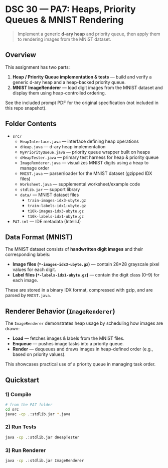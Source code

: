 # DSC 30 — PA7: Heaps, Priority Queues & MNIST Rendering

> Implement a generic **d-ary heap** and priority queue, then apply them to rendering images from the MNIST dataset.

## Overview
This assignment has two parts:
1) **Heap / Priority Queue implementation & tests** — build and verify a generic d-ary heap and a heap-backed priority queue.  
2) **MNIST ImageRenderer** — load digit images from the MNIST dataset and display them using heap-controlled ordering.

See the included prompt PDF for the original specification (not included in this repo snapshot).  

## Folder Contents
- `src/`
  - `HeapInterface.java` — interface defining heap operations  
  - `dHeap.java` — d-ary heap implementation  
  - `MyPriorityQueue.java` — priority queue wrapper built on heaps  
  - `dHeapTester.java` — primary test harness for heap & priority queue  
  - `ImageRenderer.java` — visualizes MNIST digits using a heap to manage order  
  - `MNIST.java` — parser/loader for the MNIST dataset (gzipped IDX files)  
  - `Worksheet.java` — supplemental worksheet/example code  
  - `stdlib.jar` — support library  
  - `data/` — MNIST dataset files  
    - `train-images-idx3-ubyte.gz`  
    - `train-labels-idx1-ubyte.gz`  
    - `t10k-images-idx3-ubyte.gz`  
    - `t10k-labels-idx1-ubyte.gz`  
- `PA7.iml` — IDE metadata (IntelliJ)  

## Data Format (MNIST)
The MNIST dataset consists of **handwritten digit images** and their corresponding labels:

- **Image files (`*-images-idx3-ubyte.gz`)** — contain 28×28 grayscale pixel values for each digit.  
- **Label files (`*-labels-idx1-ubyte.gz`)** — contain the digit class (0–9) for each image.  

These are stored in a binary IDX format, compressed with gzip, and are parsed by `MNIST.java`.  

## Renderer Behavior (`ImageRenderer`)
The `ImageRenderer` demonstrates heap usage by scheduling how images are drawn:

- **Load** — fetches images & labels from the MNIST files.  
- **Enqueue** — pushes image tasks into a priority queue.  
- **Render** — dequeues and draws images in heap-defined order (e.g., based on priority values).  

This showcases practical use of a priority queue in managing task order.  

## Quickstart

### 1) Compile
```bash
# from the PA7 folder
cd src
javac -cp .:stdlib.jar *.java
```

### 2) Run Tests
```bash
java -cp .:stdlib.jar dHeapTester
```

### 3) Run Renderer
```bash
java -cp .:stdlib.jar ImageRenderer
```
